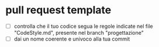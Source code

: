 # pull request template
- [ ] controlla che il tuo codice segua le regole indicate nel file "CodeStyle.md", presente nel branch "progettazione"
- [ ] dai un nome coerente e univoco alla tua commit
